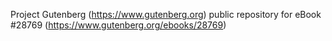 Project Gutenberg (https://www.gutenberg.org) public repository for eBook #28769 (https://www.gutenberg.org/ebooks/28769)
